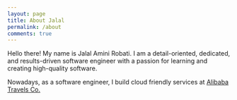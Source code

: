 ```yaml
---
layout: page
title: About Jalal
permalink: /about
comments: true
---
```


<div class="row justify-content-between">
<div class="col-md-8 pr-5">

<p>Hello there! My name is Jalal Amini Robati. I am a detail-oriented, dedicated, and results-driven software engineer with a passion for learning and creating high-quality software.</p>

<p>Nowadays, as a software engineer, I build cloud friendly services at <a rel="noopener"
 target="_blank" href="https://alibaba.ir">Alibaba Travels Co.</a></p>
</div>
</div>
